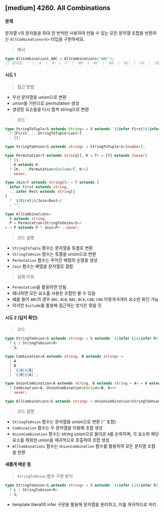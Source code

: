 ## [medium] 4260. All Combinations

#### 문제

문자열 `S`의 문자들을 최대 한 번씩만 사용하여 만들 수 있는 모든 문자열 조합을 반환하는 `AllCombinations<S>` 타입을 구현하세요.

> 예시

```ts
type AllCombinations_ABC = AllCombinations<"ABC">;
// 결과값: '' | 'A' | 'B' | 'C' | 'AB' | 'AC' | 'BA' | 'BC' | 'CA' | 'CB' | 'ABC' | 'ACB' | 'BAC' | 'BCA' | 'CAB' | 'CBA'
```

#### 시도 1

> 접근 방법

- 우선 문자열을 union으로 변환
- union을 기반으로 permutation 생성
- 생성된 요소들을 다시 합쳐 string으로 변환

> 코드

```ts
type StringToTuple<S extends String> = S extends `${infer First}${infer Last}`
  ? [First, ...StringToTuple<Last>]
  : [];

type StringToUnion<S extends string> = StringToTuple<S>[number];

type Permutation<T extends string[], K = T> = [T] extends [never]
  ? []
  : K extends K
  ? [K, ...Permutation<Exclude<T, K>>]
  : never;

type Join<T extends string[]> = T extends [
  infer First extends string,
  ...infer Rest extends string[]
]
  ? `${First}${Join<Rest>}`
  : "";

type AllCombinations<
  S extends string,
  P = Permutation<StringToUnion<S>>
> = P extends P ? Join<P> : never;
```

> 코드 설명

- `StringToTuple` 함수는 문자열을 튜플로 변환
- `StringToUnion` 함수는 튜플을 union으로 변환
- `Permutation` 함수는 주어진 배열의 순열을 생성
- `Join` 함수는 배열을 문자열로 결합

> 실패 이유

- `Permutation`을 활용하면 안됨
- 왜냐하면 모든 요소를 사용한 조합만 볼 수 있음
- 예를 들어 `ABC`의 경우 `ABC`, `ACB`, `BAC`, `BCA`, `CAB`, `CBA` 이렇게 6개의 요소만 확인 가능
- 하지만 `Exclude`를 활용해 접근하는 방식은 맞을 듯

#### 시도 2 (답지 확인)

> 코드

```ts
type StringToUnion<S extends string> = S extends `${infer L}${infer R}`
  ? L | StringToUnion<R>
  : S;

type Combination<A extends string, B extends string> =
  | A
  | B
  | `${A}${B}`
  | `${B}${A}`;

type UnionCombination<A extends string, B extends string = A> = A extends B
  ? Combination<A, UnionCombination<Exclude<B, A>>>
  : never;

type AllCombinations<S extends string> = UnionCombination<StringToUnion<S>>;
```

> 코드 설명

- `StringToUnion` 함수는 문자열을 union으로 변환 ('' 포함)
- `Combination` 함수는 두 문자열을 이용해 조합 생성
- `UnionCombination` 함수는 string union으로 들어온 `A`를 순회하며, 각 요소와 해당 요소를 제외한 union을 재귀적으로 호출하여 조합 생성
- `AllCombinations` 함수는 `UnionCombination` 함수를 활용하여 모든 문자열 조합을 반환

#### 새롭게 배운 점

> `StringToUnion` 함수 구현 방식

```ts
type StringToUnion<S extends string> = S extends `${infer L}${infer R}`
  ? L | StringToUnion<R>
  : S;
```

- template literal의 infer 구문을 활용해 문자열을 분리하고, 이를 재귀적으로 처리

